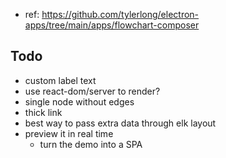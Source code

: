 - ref: https://github.com/tylerlong/electron-apps/tree/main/apps/flowchart-composer

## Todo

- custom label text
- use react-dom/server to render?
- single node without edges
- thick link
- best way to pass extra data through elk layout
- preview it in real time
  - turn the demo into a SPA

